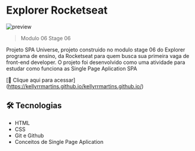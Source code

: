 # Explorer Rocketseat

![preview](./.preview.png)

> Modulo 06 Stage 06

Projeto SPA Universe, projeto construido no modulo stage 06 do Explorer programa de ensino,
da Rocketseat para quem busca sua primeira vaga de front-end developer. O projeto foi desenvolvido como uma atividade para estudar como funciona as Single Page Aplication SPA

[🔗 Clique aqui para acessar] (https://kellyrrmartins.github.io/kellyrrmartins.github.io/)

## 🛠️ Tecnologias

- HTML
- CSS
- Git e Github
- Conceitos de Single Page Aplication

